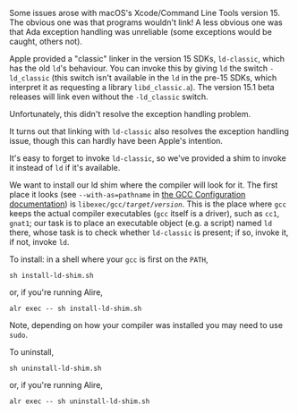 Some issues arose with macOS's Xcode/Command Line Tools version 15. The obvious one was that programs wouldn't link! A less obvious one was that Ada exception handling was unreliable (some exceptions would be caught, others not).

Apple provided a "classic" linker in the version 15 SDKs, `ld-classic`, which has the old `ld`'s behaviour. You can invoke this by giving `ld` the switch `-ld_classic` (this switch isn't available in the `ld` in the pre-15 SDKs, which interpret it as requesting a library `libd_classic.a`). The version 15.1 beta releases will link even without the `-ld_classic` switch.

Unfortunately, this didn't resolve the exception handling problem.

It turns out that linking with `ld-classic` also resolves the exception handling issue, though this can hardly have been Apple's intention.

It's easy to forget to invoke `ld-classic`, so we've provided a shim to invoke it instead of `ld` if it's available.

We want to install our ld shim where the compiler will look for it. The first place it looks (see `--with-as=pathname` in [the GCC Configuration documentation](https://gcc.gnu.org/install/configure.html)) is <code>libexec/gcc/<i>target</i>/<i>version</i></code>. This is the place where `gcc` keeps the actual compiler executables (`gcc` itself is a driver), such as `cc1`, `gnat1`; our task is to place an executable object (e.g. a script) named `ld` there, whose task is to check whether `ld-classic` is present; if so, invoke it, if not, invoke `ld`.

To install: in a shell where your `gcc` is first on the `PATH`,
```
sh install-ld-shim.sh
```
or, if you're running Alire,
```
alr exec -- sh install-ld-shim.sh
```

Note, depending on how your compiler was installed you may need to use `sudo`.

To uninstall,
```
sh uninstall-ld-shim.sh
```
or, if you're running Alire,
```
alr exec -- sh uninstall-ld-shim.sh
```
